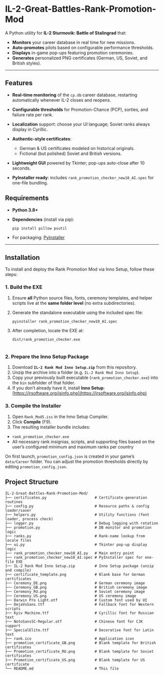 # IL-2-Great-Battles-Rank-Promotion-Mod

A Python utility for **IL-2 Sturmovik: Battle of Stalingrad** that:

* **Monitors** your career database in real time for new missions.
* **Auto-promotes** pilots based on configurable performance thresholds.
* **Displays** in-game pop-ups featuring promotion ceremonies.
* **Generates** personalized PNG certificates (German, US, Soviet, and British styles).

---

## Features

* **Real-time monitoring** of the `cp.db` career database, restarting automatically whenever IL-2 closes and reopens.
* **Configurable thresholds** for Promotion-Chance (PCP), sorties, and failure rate per rank.
* **Localization** support: choose your UI language; Soviet ranks always display in Cyrillic.
* **Authentic-style certificates**:

  * German & US certificates modeled on historical originals.
  * Fictional (but polished) Soviet and British versions.
* **Lightweight GUI** powered by Tkinter; pop-ups auto-close after 10 seconds.
* **PyInstaller ready**: includes `rank_promotion_checker_new10_AI.spec` for one-file bundling.

## Requirements

* **Python 3.8+**
* **Dependencies** (install via pip):

  ```bash
  pip install pillow psutil
  ```
*  For packaging: [PyInstaller](https://www.pyinstaller.org/)

---

## Installation

To install and deploy the Rank Promotion Mod via Inno Setup, follow these steps:

### 1. Build the EXE

1. Ensure **all** Python source files, fonts, ceremony templates, and helper scripts live at the **same folder level** (no extra subdirectories).
2. Generate the standalone executable using the included spec file:

   ```bash
   pyinstaller rank_promotion_checker_new10_AI.spec
   ```
3. After completion, locate the EXE at:

   ````bash
   dist/rank_promotion_checker.exe
  

### 2. Prepare the Inno Setup Package

1. Download **`IL-2 Rank Mod Inno Setup.zip`** from this repository.
2. Unzip the archive into a folder (e.g. `IL-2 Rank Mod Inno Setup`).
3. Copy your previously built executable (`rank_promotion_checker.exe`) into the `bin` subfolder of that folder.
4. If you don’t already have it, install **Inno Setup**:
   [https://jrsoftware.org/isinfo.php](https://jrsoftware.org/isinfo.php)

### 3. Compile the Installer

1. Open `Rank_Mod5.iss` in the Inno Setup Compiler.
2. Click **Compile** (F9).
3. The resulting installer bundle includes:

* `rank_promotion_checker.exe`
* All necessary rank insignias, scripts, and supporting files based on the user’s configured minimum and maximum ranks per country

On first launch, `promotion_config.json` is created in your game’s `data/Career` folder. You can adjust the promotion thresholds directly by editing `promotion_config.json`.

## Project Structure

```
IL-2-Great-Battles-Rank-Promotion-Mod/
├── certificates.py                      # Certificate-generation routines
├── config.py                            # Resource paths & config loader/saver
├── helpers.py                           # Utility functions (font loader, process check)
├── logger.py                            # Debug logging with rotation
├── promotion.py                         # DB monitor and promotion logic
├── ranks.py                             # Rank-name lookup from locale files
├── ui.py                                # Tkinter pop-up display logic
├── rank_promotion_checker_new10_AI.py   # Main entry point
├── rank_promotion_checker_new10_AI.spec # PyInstaller spec for one-file EXE
├── IL-2 Rank Mod Inno Setup.zip         # Inno Setup package (unzip and compile)
├── certificate_template.png             # Blank base for German certificates
├── Ceremony_DE.png                      # German ceremony image
├── Ceremony_GB.png                      # British ceremony image
├── Ceremony_RU.png                      # Soviet ceremony image
├── Ceremony_US.png                      # US ceremony image
├── Darwin Pro Light.otf                 # Custom font used by UI
├── DejaVuSans.ttf                       # Fallback font for Western scripts
├── Kyiv Machine.ttf                     # Cyrillic font for Russian text
├── NotoSansSC-Regular.otf               # Chinese font for CJK support
├── SpecialElite.ttf                     # Decorative font for Latin text
├── rank.ico                             # Application icon
├── promotion_certificate_GB.png         # Blank template for British certificates
├── Promotion_certificate_RU.png         # Blank template for Soviet certificates
├── Promotion_certificate_US.png         # Blank template for US certificate
└── README.md                            # This file
```
